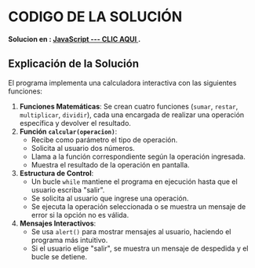 # CODIGO DE LA SOLUCIÓN
#### Solucion en :  **[JavaScript --- CLIC AQUI ](day-7.js)**.

## Explicación de la Solución
El programa implementa una calculadora interactiva con las siguientes funciones:

1. **Funciones Matemáticas**: Se crean cuatro funciones (`sumar`, `restar`, `multiplicar`, `dividir`), cada una encargada de realizar una operación específica y devolver el resultado.
2. **Función `calcular(operacion)`**: 
   - Recibe como parámetro el tipo de operación.
   - Solicita al usuario dos números.
   - Llama a la función correspondiente según la operación ingresada.
   - Muestra el resultado de la operación en pantalla.
3. **Estructura de Control**:
   - Un bucle `while` mantiene el programa en ejecución hasta que el usuario escriba "salir".
   - Se solicita al usuario que ingrese una operación.
   - Se ejecuta la operación seleccionada o se muestra un mensaje de error si la opción no es válida.
4. **Mensajes Interactivos**:
   - Se usa `alert()` para mostrar mensajes al usuario, haciendo el programa más intuitivo.
   - Si el usuario elige "salir", se muestra un mensaje de despedida y el bucle se detiene.
